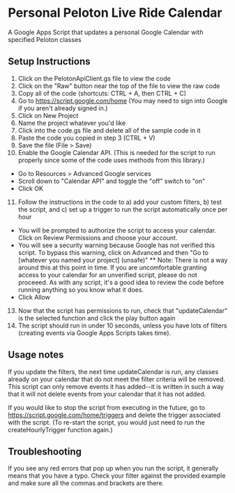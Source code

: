 # Personal Peloton Live Ride Calendar
A Google Apps Script that updates a personal Google Calendar with specified Peloton classes


## Setup Instructions
1. Click on the PelotonApiClient.gs file to view the code
2. Click on the "Raw" button near the top of the file to view the raw code
3. Copy all of the code (shortcuts: CTRL + A, then CTRL + C)
4. Go to https://script.google.com/home (You may need to sign into Google if you aren't already signed in.)
5. Click on New Project
6. Name the project whatever you'd like
7. Click into the code.gs file and delete all of the sample code in it
8. Paste the code you copied in step 3 (CTRL + V)
9. Save the file (File > Save)
10. Enable the Google Calendar API. (This is needed for the script to run properly since some of the code uses methods from this library.)
* Go to Resources > Advanced Google services
* Scroll down to "Calendar API" and toggle the "off" switch to "on"
* Click OK
11. Follow the instructions in the code to a) add your custom filters, b) test the script, and c) set up a trigger to run the script automatically once per hour
* You will be prompted to authorize the script to access your calendar. Click on Review Permissions and choose your account.
* You will see a security warning because Google has not verified this script. To bypass this warning, click on Advanced and then "Go to [whatever you named your project] (unsafe)"
** Note: There is not a way around this at this point in time. If you are uncomfortable granting access to your calendar for an unverified script, please do not proceeed. As with any script, it's a good idea to review the code before running anything so you know what it does. 
* Click Allow
13. Now that the script has permissions to run, check that "updateCalendar" is the selected function and click the play button again
14. The script should run in under 10 seconds, unless you have lots of filters (creating events via Google Apps Scripts takes time).

## Usage notes
If you update the filters, the next time updateCalendar is run, any classes already on your calendar that do not meet the filter criteria will be removed.
This script can only remove events it has added--it is written in such a way that it will not delete events from your calendar that it has not added.

If you would like to stop the script from executing in the future, go to https://script.google.com/home/triggers and delete the trigger associated with the script. (To re-start the script, you would just need to run the createHourlyTrigger function again.)

## Troubleshooting
If you see any red errors that pop up when you run the script, it generally means that you have a typo. Check your filter against the provided example and make sure all the commas and brackets are there.

